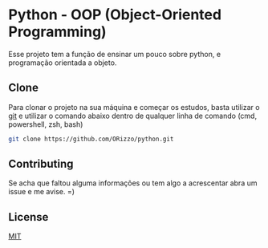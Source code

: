 # Python - OOP (Object-Oriented Programming)

Esse projeto tem a função de ensinar um pouco sobre python, e programação orientada a objeto.

## Clone

Para clonar o projeto na sua máquina e começar os estudos, basta utilizar o [git](https://git-scm.com/downloads) e utilizar o comando abaixo dentro de qualquer linha de comando (cmd, powershell, zsh, bash)

```bash
git clone https://github.com/ORizzo/python.git
```

## Contributing

Se acha que faltou alguma informações ou tem algo a acrescentar abra um issue e me avise. =)

## License

[MIT](https://choosealicense.com/licenses/mit/)